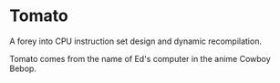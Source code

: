 Tomato
======

A forey into CPU instruction set design and dynamic recompilation.

Tomato comes from the name of Ed's computer in the anime Cowboy Bebop.
